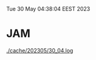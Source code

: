 Tue 30 May 04:38:04 EEST 2023
# JAM
<a href='./cache/202305/30_04.log'>./cache/202305/30_04.log</a>

